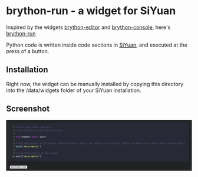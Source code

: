 # brython-run - a widget for SiYuan

Inspired by the widgets [brython-editor](https://github.com/Zuoqiu-Yingyi/widget-brython-editor) and [brython-console](https://github.com/Zuoqiu-Yingyi/widget-brython-console), here's [brython-run](https://github.com/eulores/siyuan-brython-run)

Python code is written inside code sections in [SiYuan](https://b3log.org/siyuan/en/), and executed at the press of a button.

## Installation

Right now, the widget can be manually installed by copying this directory into the /data/widgets folder of your SiYuan installation.

## Screenshot

![brython-run](preview.png "brython-run")
